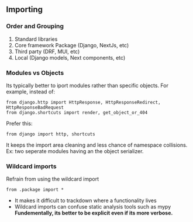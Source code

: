 ## Importing
### Order and Grouping
1. Standard libraries
2. Core framework Package (Django, NextJs, etc)
3. Third party (DRF, MUI, etc)
4. Local (Django models, Next components, etc)

### Modules vs Objects
Its typically better to iport modules rather than specific objects. For example, instead of:
```
from django.http import HttpResponse, HttpResponseRedirect, HttpResponseBadRequest
from django.shortcuts import render, get_object_or_404
```
Prefer this:
```
from django import http, shortcuts
```

It keeps the import area cleaning and less chance of namespace collisions. Ex: two seperate modules having an the object serializer.

### Wildcard imports
Refrain from using the wildcard import
```
from .package import *
```
- It makes it difficult to trackdown where a functionality lives
- Wildcard imports can confuse static analysis tools such as mypy
**Fundementally, its better to be explicit even if its more verbose.**
